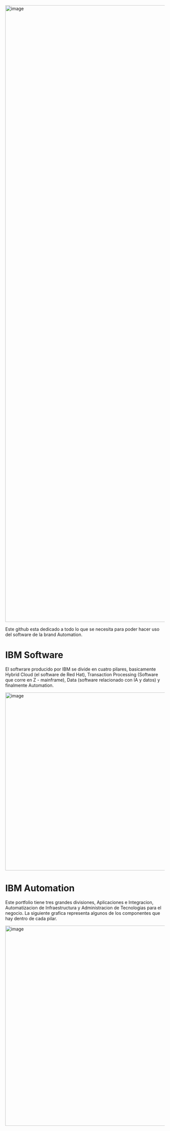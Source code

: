 
<img width="4464" height="1944" alt="image" src="https://github.com/user-attachments/assets/6ae23408-ba5e-40b8-8f29-8ef5be2a7b3f" />


Este github esta dedicado a todo lo que se necesita para poder hacer uso del software de la brand Automation.

IBM Software
=

El softwrare producido por IBM se divide en cuatro pilares, basicamente Hybrid Cloud (el software de Red Hat), Transaction Processing (Software que corre en Z - mainframe), Data (software relacionado con IA y datos) y finalmente Automation.

<img width="1123" height="561" alt="image" src="https://github.com/user-attachments/assets/f0ff6dd8-9d68-4643-a203-8e6d54fd469a" />


IBM Automation 
=
Este portfolio tiene tres grandes divisiones, Aplicaciones e Integracion, Automatizacion de Infraestructura y Administracion de Tecnologias para el negocio. La siguiente grafica representa algunos de los componentes que hay dentro de cada pilar.

<img width="1123" height="631" alt="image" src="https://github.com/user-attachments/assets/d6e787ee-8d3f-4d76-9c60-85c6ac7de33c" />





